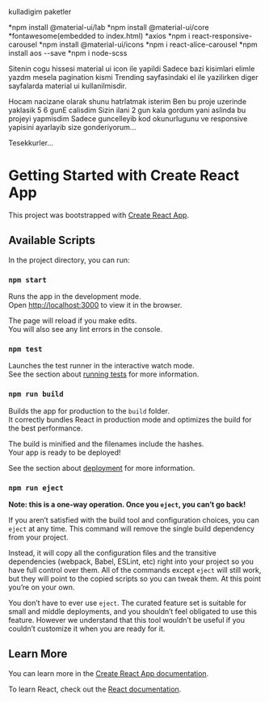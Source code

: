 kulladigim paketler


*npm install @material-ui/lab
*npm install @material-ui/core
*fontawesome(embedded to index.html)
*axios
*npm i react-responsive-carousel
*npm install @material-ui/icons
*npm i react-alice-carousel
*npm install aos --save
*npm i node-scss

Sitenin cogu hissesi material ui icon ile yapildi Sadece bazi kisimlari elimle yazdm mesela pagination kismi Trending sayfasindaki el ile yazilirken diger sayfalarda material ui kullanilmisdir.



Hocam nacizane olarak shunu hatrlatmak isterim
Ben bu proje uzerinde yaklasik 5 6 gunE calisdim
Sizin ilani 2 gun kala gordum yani aslinda bu projeyi yapmisdim Sadece
 guncelleyib kod okunurlugunu ve responsive yapisini ayarlayib size gonderiyorum...



Tesekkurler...




# Getting Started with Create React App

This project was bootstrapped with [Create React App](https://github.com/facebook/create-react-app).

## Available Scripts

In the project directory, you can run:

### `npm start`

Runs the app in the development mode.\
Open [http://localhost:3000](http://localhost:3000) to view it in the browser.

The page will reload if you make edits.\
You will also see any lint errors in the console.

### `npm test`

Launches the test runner in the interactive watch mode.\
See the section about [running tests](https://facebook.github.io/create-react-app/docs/running-tests) for more information.

### `npm run build`

Builds the app for production to the `build` folder.\
It correctly bundles React in production mode and optimizes the build for the best performance.

The build is minified and the filenames include the hashes.\
Your app is ready to be deployed!

See the section about [deployment](https://facebook.github.io/create-react-app/docs/deployment) for more information.

### `npm run eject`

**Note: this is a one-way operation. Once you `eject`, you can’t go back!**

If you aren’t satisfied with the build tool and configuration choices, you can `eject` at any time. This command will remove the single build dependency from your project.

Instead, it will copy all the configuration files and the transitive dependencies (webpack, Babel, ESLint, etc) right into your project so you have full control over them. All of the commands except `eject` will still work, but they will point to the copied scripts so you can tweak them. At this point you’re on your own.

You don’t have to ever use `eject`. The curated feature set is suitable for small and middle deployments, and you shouldn’t feel obligated to use this feature. However we understand that this tool wouldn’t be useful if you couldn’t customize it when you are ready for it.

## Learn More

You can learn more in the [Create React App documentation](https://facebook.github.io/create-react-app/docs/getting-started).

To learn React, check out the [React documentation](https://reactjs.org/).

